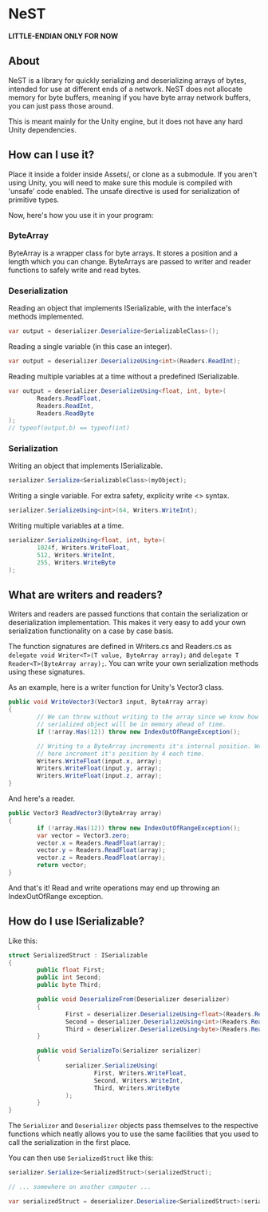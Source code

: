 # NeST
**LITTLE-ENDIAN ONLY FOR NOW**

## About
NeST is a library for quickly serializing and deserializing arrays of bytes, intended for use at different ends of a network. NeST does not allocate memory for byte buffers, meaning if you have byte array network buffers, you can just pass those around.

This is meant mainly for the Unity engine, but it does not have any hard Unity dependencies.

## How can I use it?

Place it inside a folder inside Assets/, or clone as a submodule. If you aren't using Unity, you will need to make sure this module is compiled with 'unsafe' code enabled. The unsafe directive is used for serialization of primitive types.

Now, here's how you use it in your program:

### ByteArray

ByteArray is a wrapper class for byte arrays. It stores a position and a length which you can change. ByteArrays are passed to writer and reader functions to safely write and read bytes.

### Deserialization

Reading an object that implements ISerializable, with the interface's methods implemented.
```cs
var output = deserializer.Deserialize<SerializableClass>();
```

Reading a single variable (in this case an integer).
```cs
var output = deserializer.DeserializeUsing<int>(Readers.ReadInt);
```

Reading multiple variables at a time without a predefined ISerializable.
```cs
var output = deserializer.DeserializeUsing<float, int, byte>(
        Readers.ReadFloat,
        Readers.ReadInt,
        Readers.ReadByte
);
// typeof(output.b) == typeof(int)
```

### Serialization

Writing an object that implements ISerializable.
```cs
serializer.Serialize<SerializableClass>(myObject);
```

Writing a single variable. For extra safety, explicity write <> syntax.
```cs
serializer.SerializeUsing<int>(64, Writers.WriteInt);
```

Writing multiple variables at a time.
```cs
serializer.SerializeUsing<float, int, byte>(
        1024f, Writers.WriteFloat,
        512, Writers.WriteInt,
        255, Writers.WriteByte
);
```

## What are writers and readers?

Writers and readers are passed functions that contain the serialization or deserialization implementation. This makes it very easy to add your own serialization functionality on a case by case basis.

The function signatures are defined in Writers.cs and Readers.cs as ``delegate void Writer<T>(T value, ByteArray array);`` and ``delegate T Reader<T>(ByteArray array);``. You can write your own serialization methods using these signatures.

As an example, here is a writer function for Unity's Vector3 class.

```cs
public void WriteVector3(Vector3 input, ByteArray array)
{
        // We can throw without writing to the array since we know how big our
        // serialized object will be in memory ahead of time.
        if (!array.Has(12)) throw new IndexOutOfRangeException();

        // Writing to a ByteArray increments it's internal position. WriteFloat
        // here increment it's position by 4 each time.
        Writers.WriteFloat(input.x, array);
        Writers.WriteFloat(input.y, array);
        Writers.WriteFloat(input.z, array);
}
```

And here's a reader.

```cs
public Vector3 ReadVector3(ByteArray array)
{
        if (!array.Has(12)) throw new IndexOutOfRangeException();
        var vector = Vector3.zero;
        vector.x = Readers.ReadFloat(array);
        vector.y = Readers.ReadFloat(array);
        vector.z = Readers.ReadFloat(array);
        return vector;
}
```

And that's it! Read and write operations may end up throwing an IndexOutOfRange exception.

## How do I use ISerializable?

Like this:

```cs
struct SerializedStruct : ISerializable
{
        public float First;
        public int Second;
        public byte Third;

        public void DeserializeFrom(Deserializer deserializer)
        {
                First = deserializer.DeserializeUsing<float>(Readers.ReadFloat);
                Second = deserializer.DeserializeUsing<int>(Readers.ReadInt);
                Third = deserializer.DeserializeUsing<byte>(Readers.ReadByte);
        }

        public void SerializeTo(Serializer serializer)
        {
                serializer.SerializeUsing(
                        First, Writers.WriteFloat,
                        Second, Writers.WriteInt,
                        Third, Writers.WriteByte
                );
        }
}
```

The ``Serializer`` and ``Deserializer`` objects pass themselves to the respective functions which neatly allows you to use the same facilities that you used to call the serialization in the first place.

You can then use ``SerializedStruct`` like this:

```cs
serializer.Serialize<SerializedStruct>(serializedStruct);

// ... somewhere on another computer ...

var serializedStruct = deserializer.Deserialize<SerializedStruct>(serializedStruct);
```